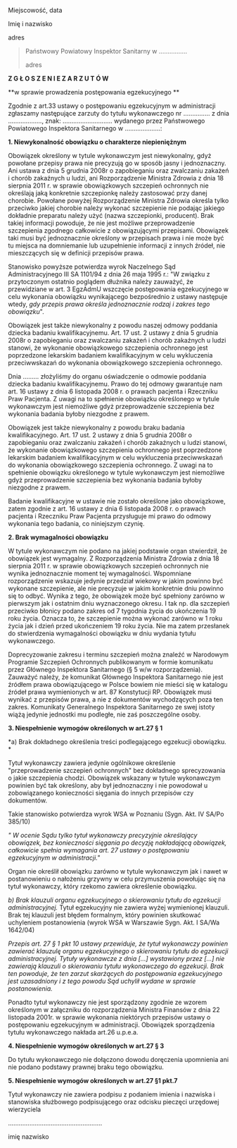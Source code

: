 Miejscowość, data

Imię i nazwisko

adres

> Państwowy Powiatowy Inspektor Sanitarny w ................
>
> adres

**Z G Ł O S Z E N I E Z A R Z U T Ó W**

**w sprawie prowadzenia postępowania egzekucyjnego **

Zgodnie z art.33 ustawy o postępowaniu egzekucyjnym w administracji zgłaszamy następujące zarzuty do tytułu wykonawczego nr ............... z dnia ..................., znak: ............................ wydanego przez Państwowego Powiatowego Inspektora Sanitarnego w ....................:

**1. Niewykonalność obowiązku o charakterze niepieniężnym**

Obowiązek określony w tytule wykonawczym jest niewykonalny, gdyż powołane przepisy prawa nie precyzują go w sposób jasny i jednoznaczny. Ani ustawa z dnia 5 grudnia 2008r o zapobieganiu oraz zwalczaniu zakażeń i chorób zakaźnych u ludzi, ani Rozporządzenie Ministra Zdrowia z dnia 18 sierpnia 2011 r. w sprawie obowiązkowych szczepień ochronnych nie określają jaką konkretnie szczepionkę należy zastosować przy danej chorobie. Powołane powyżej Rozporządzenie Ministra Zdrowia określa tylko przeciwko jakiej chorobie należy wykonać szczepienie nie podając jakiego dokładnie preparatu należy użyć (nazwa szczepionki, producent). Brak takiej informacji powoduje, że nie jest możliwe przeprowadzenie szczepienia zgodnego całkowicie z obowiązującymi przepisami. Obowiązek taki musi być jednoznacznie określony w przepisach prawa i nie może być tu miejsca na domniemanie lub uzupełnienie informacji z innych źródeł, nie mieszczących się w definicji przepisów prawa.

Stanowisko powyższe potwierdza wyrok Naczelnego Sąd Administracyjnego III SA 1101/94 z dnia 26 maja 1995 r.: "W związku z przytoczonym ostatnio poglądem dłużnika należy zauważyć, że przewidziane w art. 3 EgzAdmU wszczęcie postępowania egzekucyjnego w celu wykonania obowiązku wynikającego bezpośrednio z ustawy następuje wtedy, *gdy przepis prawa określa jednoznacznie rodzaj i zakres tego obowiązku*".

Obowiązek jest także niewykonalny z powodu naszej odmowy poddania dziecka badaniu kwalifikacyjnemu. Art. 17 ust. 2 ustawy z dnia 5 grudnia 2008r o zapobieganiu oraz zwalczaniu zakażeń i chorób zakaźnych u ludzi stanowi, że wykonanie obowiązkowego szczepienia ochronnego jest poprzedzone lekarskim badaniem kwalifikacyjnym w celu wykluczenia przeciwwskazań do wykonania obowiązkowego szczepienia ochronnego.

Dnia ......... złożyliśmy do organu oświadczenie o odmowie poddania dziecka badaniu kwalifikacyjnemu. Prawo do tej odmowy gwarantuje nam art. 16 ustawy z dnia 6 listopada 2008 r. o prawach pacjenta i Rzeczniku Praw Pacjenta. Z uwagi na to spełnienie obowiązku określonego w tytule wykonawczym jest niemożliwe gdyż przeprowadzenie szczepienia bez wykonania badania byłoby niezgodne z prawem.

Obowiązek jest także niewykonalny z powodu braku badania kwalifikacyjnego. Art. 17 ust. 2 ustawy z dnia 5 grudnia 2008r o zapobieganiu oraz zwalczaniu zakażeń i chorób zakaźnych u ludzi stanowi, że wykonanie obowiązkowego szczepienia ochronnego jest poprzedzone lekarskim badaniem kwalifikacyjnym w celu wykluczenia przeciwwskazań do wykonania obowiązkowego szczepienia ochronnego. Z uwagi na to spełnienie obowiązku określonego w tytule wykonawczym jest niemożliwe gdyż przeprowadzenie szczepienia bez wykonania badania byłoby niezgodne z prawem.

Badanie kwalifikacyjne w ustawie nie zostało określone jako obowiązkowe, zatem zgodnie z art. 16 ustawy z dnia 6 listopada 2008 r. o prawach pacjenta i Rzeczniku Praw Pacjenta przysługuje mi prawo do odmowy wykonania tego badania, co niniejszym czynię.

**2. Brak wymagalności obowiązku**

W tytule wykonawczym nie podano na jakiej podstawie organ stwierdził, że obowiązek jest wymagalny. Z Rozporządzenia Ministra Zdrowia z dnia 18 sierpnia 2011 r. w sprawie obowiązkowych szczepień ochronnych nie wynika jednoznacznie moment tej wymagalności. Wspomniane rozporządzenie wskazuje jedynie przedział wiekowy w jakim powinno być wykonane szczepienie, ale nie precyzuje w jakim konkretnie dniu powinno się to odbyć. Wynika z tego, że obowiązek może być spełniony zarówno w pierwszym jak i ostatnim dniu wyznaczonego okresu. I tak np. dla szczepień przeciwko błonicy podano zakres od 7 tygodnia życia do ukończenia 19 roku życia. Oznacza to, że szczepienie można wykonać zarówno w 1 roku życia jak i dzień przed ukończeniem 19 roku życia. Nie ma zatem przesłanek do stwierdzenia wymagalności obowiązku w dniu wydania tytułu wykonawczego.

Doprecyzowanie zakresu i terminu szczepień można znaleźć w Narodowym Programie Szczepień Ochronnych publikowanym w formie komunikatu przez Głównego Inspektora Sanitarnego (§ 5 w/w rozporządzenia). Zauważyć należy, że komunikat Głównego Inspektora Sanitarnego nie jest źródłem prawa obowiązującego w Polsce bowiem nie mieści się w katalogu źródeł prawa wymienionych w art. 87 Konstytucji RP. Obowiązek musi wynikać z przepisów prawa, a nie z dokumentów wychodzących poza ten zakres. Komunikaty Generalnego Inspektora Sanitarnego ze swej istoty wiążą jedynie jednostki mu podległe, nie zaś poszczególne osoby.

**3. Niespełnienie wymogów określonych w art.27 § 1**

*a) Brak dokładnego określenia treści podlegającego egzekucji obowiązku. *

Tytuł wykonawczy zawiera jedynie ogólnikowe określenie "przeprowadzenie szczepień ochronnych" bez dokładnego sprecyzowania o jakie szczepienia chodzi. Obowiązek wskazany w tytule wykonawczym powinien być tak określony, aby był jednoznaczny i nie powodował u zobowiązanego konieczności sięgania do innych przepisów czy dokumentów.

Takie stanowisko potwierdza wyrok WSA w Poznaniu (Sygn. Akt. IV SA/Po 385/10)

*" W ocenie Sądu tylko tytuł wykonawczy precyzyjnie określający obowiązek, bez konieczności sięgania po decyzję nakładającą obowiązek, całkowicie spełnia wymagania art. 27 ustawy o postępowaniu egzekucyjnym w administracji."*

Organ nie określił obowiązku zarówno w tytule wykonawczym jak i nawet w postanowieniu o nałożeniu grzywny w celu przymuszenia powołując się na tytuł wykonawczy, który rzekomo zawiera określenie obowiązku.

*b) Brak klauzuli organu egzekucyjnego o skierowaniu tytułu do egzekucji administracyjnej.* Tytuł egzekucyjny nie zawiera wyżej wymienionej klauzuli. Brak tej klauzuli jest błędem formalnym, który powinien skutkować uchyleniem postanowienia (wyrok WSA w Warszawie Sygn. Akt. I SA/Wa 1642/04)

*Przepis art. 27 § 1 pkt 10 ustawy przewiduje, że tytuł wykonawczy powinien zawierać klauzulę organu egzekucyjnego o skierowaniu tytułu do egzekucji administracyjnej. Tytuły wykonawcze z dnia [...] wystawiony przez [...] nie zawierają klauzuli o skierowaniu tytułu wykonawczego do egzekucji. Brak ten powoduje, że ten zarzut skarżących do postępowania egzekucyjnego jest uzasadniony i z tego powodu Sąd uchylił wydane w sprawie postanowienia.*

Ponadto tytuł wykonawczy nie jest sporządzony zgodnie ze wzorem określonym w załączniku do rozporządzenia Ministra Finansów z dnia 22 listopada 2001r. w sprawie wykonania niektórych przepisów ustawy o postępowaniu egzekucyjnym w administracji. Obowiązek sporządzenia tytułu wykonawczego nakłada art.26 u.p.e.a.

**4. Niespełnienie wymogów określonych w art.27 § 3**

Do tytułu wykonawczego nie dołączono dowodu doręczenia upomnienia ani nie podano podstawy prawnej braku tego obowiązku.

**5. Niespełnienie wymogów określonych w art.27 §1 pkt.7**

Tytuł wykonawczy nie zawiera podpisu z podaniem imienia i nazwiska i stanowiska służbowego podpisującego oraz odcisku pieczęci urzędowej wierzyciela

.....................................................

imię nazwisko

